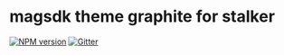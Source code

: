 magsdk theme graphite for stalker
=================================

[![NPM version](https://img.shields.io/npm/v/mag-theme-graphite.svg?style=flat-square)](https://www.npmjs.com/package/mag-theme-graphite)
[![Gitter](https://img.shields.io/badge/gitter-join%20chat-blue.svg?style=flat-square)](https://gitter.im/DarkPark/magsdk)
